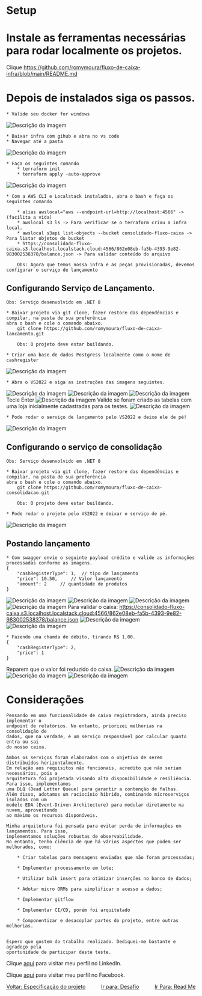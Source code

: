 # Setup

# Instale as ferramentas necessárias para rodar localmente os projetos.
	
Clique <a href="https://github.com/romymoura/fluxo-de-caixa-infra/blob/main/README.md">https://github.com/romymoura/fluxo-de-caixa-infra/blob/main/README.md</a>

# Depois de instalados siga os passos.

	* Valide seu docker for windows 
![Descrição da imagem](../.content/setup/001-docker-localstack.png)

	* Baixar infra com gihub e abra no vs code
	* Navegar até a pasta 

![Descrição da imagem](../.content/setup/001-pasta-infra.png)

	* Faça os seguintes comando
		* terraform init
		* terraform apply -auto-approve

![Descrição da imagem](../.content/setup/002-comandos-infra.png)
		
	* Com a AWS CLI e Localstack instalados, abra o bash e faça os seguintes comando
		
		* alias awslocal="aws --endpoint-url=http://localhost:4566" -> (facilita a vida)
		* awslocal s3 ls -> Para verificar se o terraform criou a infra local.
		* awslocal s3api list-objects --bucket consolidado-fluxo-caixa -> Para listar objetos do bucket
		* https://consolidado-fluxo-caixa.s3.localhost.localstack.cloud:4566/862e08eb-fa5b-4393-9e82-983002538378/balance.json -> Para validar conteúdo do arquivo

		Obs: Agora que temos nossa infra e as peças provisionadas, devemos configurar o serviço de lançamento

## Configurando Serviço de Lançamento.
	
	Obs: Serviço desenvolvido em .NET 8

	* Baixar projeto via git clone, fazer restore das dependências e compilar, na pasta de sua preferência 
	abra o bash e cole o comando abaixo.
		git clone https://github.com/romymoura/fluxo-de-caixa-lancamento.git

		Obs: O projeto deve estar buildando.

	* Criar uma base de dados Postgress localmente como o nome de cashregister
![Descrição da imagem](../.content/setup/003-criando-base.png)

	* Abra o VS2022 e siga as instruções das imagens seguintes.
![Descrição da imagem](../.content/setup/004-criando-base.png)
![Descrição da imagem](../.content/setup/005-criando-base.png)
![Descrição da imagem](../.content/setup/006-criando-base.png)
Tecle Enter
![Descrição da imagem](../.content/setup/007-criando-base.png)
Valide se foram criado as tabelas com uma loja inicialmente cadastradas para os testes.	
![Descrição da imagem](../.content/setup/008-criando-base.png)
	
	* Pode rodar o serviço de lançamento pelo VS2022 e deixe ele de pé!
![Descrição da imagem](../.content/setup/009-api-lancamento.png)

## Configurando o serviço de consolidação

	Obs: Serviço desenvolvido em .NET 8

	* Baixar projeto via git clone, fazer restore das dependências e compilar, na pasta de sua preferência 
	abra o bash e cole o comando abaixo.
		git clone https://github.com/romymoura/fluxo-de-caixa-consolidacao.git

		Obs: O projeto deve estar buildando.

	* Pode rodar o projeto pelo VS2022 e deixar o serviço de pé.
![Descrição da imagem](../.content/setup/010-worker-consolidacao.png)


## Postando lançamento
	
	* Com swagger envie o seguinte payload crédito e valide as informações processadas conforme as imagens.
	{
		"cashRegisterType": 1,	// tipo de lançamento
		"price": 10.50,		// Valor lançamento
		"amount": 2		// quantidade de produtos
	}
![Descrição da imagem](../.content/setup/011-worker-consolidacao.png)
![Descrição da imagem](../.content/setup/012-worker-consolidacao.png)
![Descrição da imagem](../.content/setup/013-worker-consolidacao.png)
![Descrição da imagem](../.content/setup/014-worker-consolidacao.png)
Para validar o caixa: https://consolidado-fluxo-caixa.s3.localhost.localstack.cloud:4566/862e08eb-fa5b-4393-9e82-983002538378/balance.json
![Descrição da imagem](../.content/setup/015-worker-consolidacao.png)
![Descrição da imagem](../.content/setup/016-worker-consolidacao.png)

	* Fazendo uma chamda de débito, tirando R$ 1,00.
	{
		"cashRegisterType": 2,
		"price": 1
	}

Reparem que o valor foi reduzido do caixa.
![Descrição da imagem](../.content/setup/016-worker-consolidacao.png)
![Descrição da imagem](../.content/setup/017-worker-consolidacao.png)
![Descrição da imagem](../.content/setup/018-worker-consolidacao.png)


# Considerações

	Pensando em uma funcionalidade de caixa registradora, ainda preciso implementar o 
	endpoint de relatórios. No entanto, priorizei melhorias na consolidação de 
	dados, que na verdade, é um serviço responsável por calcular quanto entra ou sai 
	do nosso caixa.

	Ambos os serviços foram elaborados com o objetivo de serem distribuídos horizontalmente. 
	Em relação aos requisitos não funcionais, acredito que não seriam necessários, pois a 
	arquitetura foi projetada visando alta disponibilidade e resiliência. Para isso, implementamos 
	uma DLQ (Dead Letter Queue) para garantir a contenção de falhas. 
	Além disso, adotamos um raciocínio híbrido, combinando microserviços isolados com um 
	modelo EDA (Event-Driven Architecture) para modular diretamente na nuvem, aproveitando 
	ao máximo os recursos disponíveis.

	Minha arquitetura foi pensada para evitar perda de informações em lançamentos. Para isso, 
	implementamos soluções robustas de observabilidade.
	No entanto, tenho ciência de que há vários aspectos que podem ser melhorados, como:

		* Criar tabelas para mensagens enviadas que não foram processadas;

		* Implementar processamento em lote;

		* Utilizar bulk insert para otimizar inserções no banco de dados;

		* Adotar micro ORMs para simplificar o acesso a dados;

		* Implementar gitflow

		* Implementar CI/CD, porém foi arquitetado

		* Componentizar e desacoplar partes do projeto, entre outras melhorias.


	Espero que gostem do trabalho realizado. Dediquei-me bastante e agradeço pela 
	oportunidade de participar deste teste.	


Clique <a href="https://www.linkedin.com/in/romymoura">aqui</a> para visitar meu perfil no LinkedIn.

Clique <a href="https://www.facebook.com/romy.sktart">aqui</a> para visitar meu perfil no Facebook.
	

<div style="display: flex; justify-content: space-between;">
  <a href="./0003-especificações-do-projeto.md">Voltar: Especificação do projeto</a>
  <a href="./0000-desafio.md">Ir para: Desafio</a>
  <a href="../README.md">Ir Para: Read Me</a>
</div>
